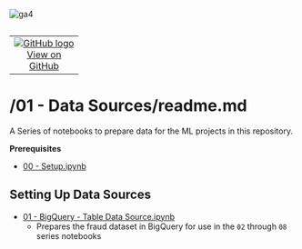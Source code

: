 ![ga4](https://www.google-analytics.com/collect?v=2&tid=G-6VDTYWLKX6&cid=1&en=page_view&sid=1&dl=statmike%2Fvertex-ai-mlops%2F01+-+Data+Sources&dt=readme.md)
<!--- header table --->
<table align="left">     
  <td style="text-align: center">
    <a href="https://github.com/statmike/vertex-ai-mlops/blob/main/01%20-%20Data%20Sources/readme.md">
      <img src="https://cloud.google.com/ml-engine/images/github-logo-32px.png" alt="GitHub logo">
      <br>View on<br>GitHub
    </a>
  </td>
</table><br/><br/><br/><br/>

---
# /01 - Data Sources/readme.md

A Series of notebooks to prepare data for the ML projects in this repository.

**Prerequisites**
- [00 - Setup.ipynb](../00%20-%20Setup/00%20-%20Environment%20Setup.ipynb)

## Setting Up Data Sources
- [01 - BigQuery - Table Data Source.ipynb](./01%20-%20BigQuery%20-%20Table%20Data%20Source.ipynb)
    - Prepares the fraud dataset in BigQuery for use in the `02` through `08` series notebooks


